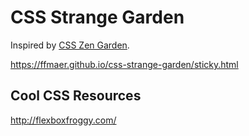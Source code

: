 # CSS Strange Garden
Inspired by [CSS Zen Garden](http://www.csszengarden.com/).

https://ffmaer.github.io/css-strange-garden/sticky.html

## Cool CSS Resources
http://flexboxfroggy.com/

